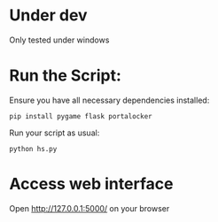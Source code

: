 # Under dev

Only tested under windows

# Run the Script:

Ensure you have all necessary dependencies installed:

```pip install pygame flask portalocker```

Run your script as usual:

```python hs.py```

# Access web interface

Open http://127.0.0.1:5000/ on your browser